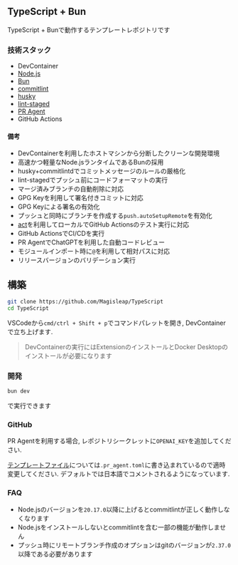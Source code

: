 ## TypeScript + Bun

TypeScript + Bunで動作するテンプレートレポジトリです

### 技術スタック

- DevContainer
- [Node.js](https://github.com/nodejs/node)
- [Bun](https://github.com/oven-sh/bun)
- [commitlint](https://github.com/conventional-changelog/commitlint)
- [husky](https://github.com/typicode/husky)
- [lint-staged](https://github.com/lint-staged/lint-staged)
- [PR Agent](https://github.com/Codium-ai/pr-agent)
- GitHub Actions

#### 備考

- DevContainerを利用したホストマシンから分断したクリーンな開発環境
- 高速かつ軽量なNode.jsランタイムであるBunの採用
- husky+commitlintdでコミットメッセージのルールの厳格化
- lint-stagedでプッシュ前にコードフォーマットの実行
- マージ済みブランチの自動削除に対応
- GPG Keyを利用して署名付きコミットに対応
- GPG Keyによる署名の有効化
- プッシュと同時にブランチを作成する`push.autoSetupRemote`を有効化
- [act](https://github.com/nektos/act)を利用してローカルでGitHub Actionsのテスト実行に対応
- GitHub ActionsでCI/CDを実行
- PR AgentでChatGPTを利用した自動コードレビュー
- モジュールインポート時に`@`を利用して相対パスに対応
- リリースバージョンのバリデーション実行

## 構築

```zsh
git clone https://github.com/Magisleap/TypeScript
cd TypeScript
```

VSCodeから`cmd/ctrl + Shift + p`でコマンドパレットを開き, DevContainerで立ち上げます.

> DevContainerの実行にはExtensionのインストールとDocker Desktopのインストールが必要になります

### 開発

```zsh
bun dev
```

で実行できます

### GitHub

PR Agentを利用する場合, レポジトリシークレットに`OPENAI_KEY`を追加してください.

[テンプレートファイル](https://pr-agent-docs.codium.ai/usage-guide/configuration_options/)については`.pr_agent.toml`に書き込まれているので適時変更してください. デフォルトでは日本語でコメントされるようになっています.

### FAQ

- Node.jsのバージョンを`20.17.0`以降に上げるとcommitlintが正しく動作しなくなります
- Node.jsをインストールしないとcommitlintを含む一部の機能が動作しません
- プッシュ時にリモートブランチ作成のオプションはgitのバージョンが`2.37.0`以降である必要があります
